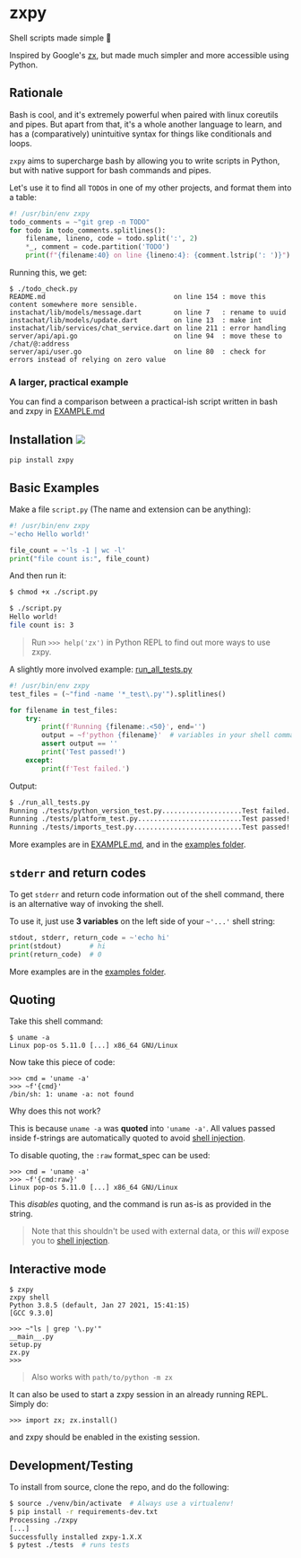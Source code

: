 # zxpy

Shell scripts made simple 🐚

Inspired by Google's [zx](https://github.com/google/zx), but made much simpler and more accessible using Python.

## Rationale

Bash is cool, and it's extremely powerful when paired with linux coreutils and pipes. But apart from that, it's a whole another language to learn, and has a (comparatively) unintuitive syntax for things like conditionals and loops.

`zxpy` aims to supercharge bash by allowing you to write scripts in Python, but with native support for bash commands and pipes.

Let's use it to find all `TODO`s in one of my other projects, and format them into a table:

```python
#! /usr/bin/env zxpy
todo_comments = ~"git grep -n TODO"
for todo in todo_comments.splitlines():
    filename, lineno, code = todo.split(':', 2)
    *_, comment = code.partition('TODO')
    print(f"{filename:40} on line {lineno:4}: {comment.lstrip(': ')}")
```

Running this, we get:

```console
$ ./todo_check.py
README.md                                on line 154 : move this content somewhere more sensible.
instachat/lib/models/message.dart        on line 7   : rename to uuid
instachat/lib/models/update.dart         on line 13  : make int
instachat/lib/services/chat_service.dart on line 211 : error handling
server/api/api.go                        on line 94  : move these to /chat/@:address
server/api/user.go                       on line 80  : check for errors instead of relying on zero value
```

### A larger, practical example

You can find a comparison between a practical-ish script written in bash and
zxpy in [EXAMPLE.md](./EXAMPLE.md)

## Installation <a href="https://pypi.org/project/zxpy"><img src="https://img.shields.io/badge/pypi-zxpy-blue?style=flat"></a>

```console
pip install zxpy
```

## Basic Examples

Make a file `script.py` (The name and extension can be anything):

```python
#! /usr/bin/env zxpy
~'echo Hello world!'

file_count = ~'ls -1 | wc -l'
print("file count is:", file_count)
```

And then run it:

```bash
$ chmod +x ./script.py

$ ./script.py
Hello world!
file count is: 3
```

> Run `>>> help('zx')` in Python REPL to find out more ways to use zxpy.

A slightly more involved example: [run_all_tests.py](./examples/run_all_tests.py)

```python
#! /usr/bin/env zxpy
test_files = (~"find -name '*_test\.py'").splitlines()

for filename in test_files:
    try:
        print(f'Running {filename:.<50}', end='')
        output = ~f'python {filename}'  # variables in your shell commands :D
        assert output == ''
        print('Test passed!')
    except:
        print(f'Test failed.')
```

Output:

```bash
$ ./run_all_tests.py
Running ./tests/python_version_test.py....................Test failed.
Running ./tests/platform_test.py..........................Test passed!
Running ./tests/imports_test.py...........................Test passed!
```

More examples are in [EXAMPLE.md](./EXAMPLE.md), and in the [examples folder](./examples).

## `stderr` and return codes

To get `stderr` and return code information out of the shell command, there is an
alternative way of invoking the shell.

To use it, just use **3 variables** on the
left side of your `~'...'` shell string:

```python
stdout, stderr, return_code = ~'echo hi'
print(stdout)       # hi
print(return_code)  # 0
```

More examples are in the [examples folder](./examples).

## Quoting

Take this shell command:

```console
$ uname -a
Linux pop-os 5.11.0 [...] x86_64 GNU/Linux
```

Now take this piece of code:

```pycon
>>> cmd = 'uname -a'
>>> ~f'{cmd}'
/bin/sh: 1: uname -a: not found
```

Why does this not work?

This is because `uname -a` was **quoted** into `'uname -a'`. All values passed
inside f-strings are automatically quoted to avoid [shell injection][1].

To disable quoting, the `:raw` format_spec can be used:

```pycon
>>> cmd = 'uname -a'
>>> ~f'{cmd:raw}'
Linux pop-os 5.11.0 [...] x86_64 GNU/Linux
```

This _disables_ quoting, and the command is run as-is as provided in the string.

> Note that this shouldn't be used with external data, or this _will_ expose you
> to [shell injection][1].

## Interactive mode

```pycon
$ zxpy
zxpy shell
Python 3.8.5 (default, Jan 27 2021, 15:41:15)
[GCC 9.3.0]

>>> ~"ls | grep '\.py'"
__main__.py
setup.py
zx.py
>>>
```

> Also works with `path/to/python -m zx`

It can also be used to start a zxpy session in an already running REPL.
Simply do:

```pycon
>>> import zx; zx.install()
```

and zxpy should be enabled in the existing session.

## Development/Testing

To install from source, clone the repo, and do the following:

```bash
$ source ./venv/bin/activate  # Always use a virtualenv!
$ pip install -r requirements-dev.txt
Processing ./zxpy
[...]
Successfully installed zxpy-1.X.X
$ pytest ./tests  # runs tests
```

[1]: https://owasp.org/www-community/attacks/Command_Injection
